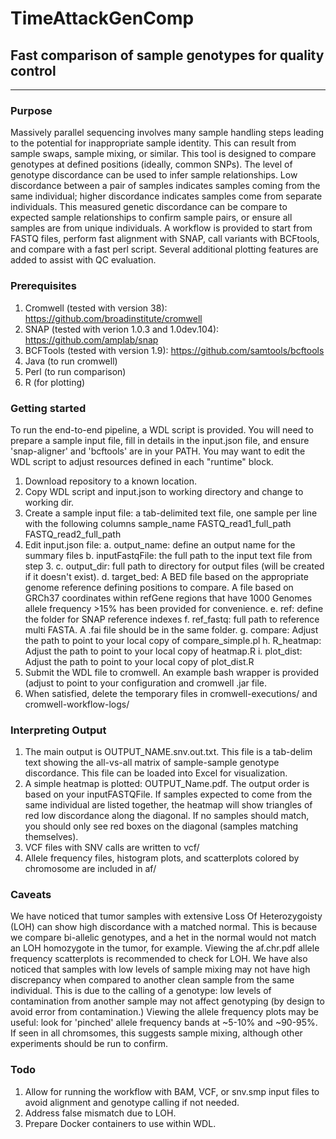 # TimeAttackGenComp #

## Fast comparison of sample genotypes for quality control ##

- - - -

### Purpose ###
Massively parallel sequencing involves many sample handling steps leading to the potential for inappropriate sample identity. This can result from sample swaps, sample mixing, or similar. This tool is designed to compare genotypes at defined positions (ideally, common SNPs). The level of genotype discordance can be used to infer sample relationships. Low discordance between a pair of samples indicates samples coming from the same individual; higher discordance indicates samples come from separate individuals. This measured genetic discordance can be compare to expected sample relationships to confirm sample pairs, or ensure all samples are from unique individuals.
A workflow is provided to start from FASTQ files, perform fast alignment with SNAP, call variants with BCFtools, and compare with a fast perl script. Several additional plotting features are added to assist with QC evaluation.

### Prerequisites ### 
1. Cromwell (tested with version 38): https://github.com/broadinstitute/cromwell
2. SNAP (tested with verion 1.0.3 and 1.0dev.104): https://github.com/amplab/snap
3. BCFTools (tested with version 1.9): https://github.com/samtools/bcftools
4. Java (to run cromwell)
5. Perl (to run comparison)
6. R (for plotting)

### Getting started ###
To run the end-to-end pipeline, a WDL script is provided. You will need to prepare a sample input file, fill in details in the input.json file, and ensure 'snap-aligner' and 'bcftools' are in your PATH. You may want to edit the WDL script to adjust resources defined in each "runtime" block.

1. Download repository to a known location.
2. Copy WDL script and input.json to working directory and change to working dir.
3. Create a sample input file: a tab-delimited text file, one sample per line with the following columns
    sample_name
    FASTQ_read1_full_path
    FASTQ_read2_full_path
4. Edit input.json file:
    a. output_name: define an output name for the summary files
    b. inputFastqFile: the full path to the input text file from step 3.
    c. output_dir: full path to directory for output files (will be created if it doesn't exist).
    d. target_bed: A BED file based on the appropriate genome reference defining positions to compare. A file based on GRCh37 coordinates within refGene regions that have 1000 Genomes allele frequency >15% has been provided for convenience.
    e. ref: define the folder for SNAP reference indexes
    f. ref_fastq: full path to reference multi FASTA. A .fai file should be in the same folder.
    g. compare: Adjust the path to point to your local copy of compare_simple.pl
    h. R_heatmap: Adjust the path to point to your local copy of heatmap.R
    i. plot_dist: Adjust the path to point to your local copy of plot_dist.R
5. Submit the WDL file to cromwell. An example bash wrapper is provided (adjust to point to your configuration and cromwell .jar file.
6. When satisfied, delete the temporary files in cromwell-executions/ and cromwell-workflow-logs/

### Interpreting Output ###
1. The main output is OUTPUT_NAME.snv.out.txt. This file is a tab-delim text showing the all-vs-all matrix of sample-sample genotype discordance. This file can be loaded into Excel for visualization.
2. A simple heatmap is plotted: OUTPUT_Name.pdf. The output order is based on your inputFASTQFile. If samples expected to come from the same individual are listed together, the heatmap will show triangles of red low discordance along the diagonal. If no samples should match, you should only see red boxes on the diagonal (samples matching themselves).
3. VCF files with SNV calls are written to vcf/
4. Allele frequency files, histogram plots, and scatterplots colored by chromosome are included in af/

### Caveats ###
We have noticed that tumor samples with extensive Loss Of Heterozygoisty (LOH) can show high discordance with a matched normal. This is because we compare bi-allelic genotypes, and a het in the normal would not match an LOH homozygote in the tumor, for example. Viewing the af.chr.pdf allele frequency scatterplots is recommended to check for LOH.
We have also noticed that samples with low levels of sample mixing may not have high discrepancy when compared to another clean sample from the same individual. This is due to the calling of a genotype: low levels of contamination from another sample may not affect genotyping (by design to avoid error from contamination.) Viewing the allele frequency plots may be useful: look for 'pinched' allele frequency bands at ~5-10% and ~90-95%. If seen in all chromsomes, this suggests sample mixing, although other experiments should be run to confirm.

### Todo ###
1. Allow for running the workflow with BAM, VCF, or snv.smp input files to avoid alignment and genotype calling if not needed.
2. Address false mismatch due to LOH.
3. Prepare Docker containers to use within WDL.
